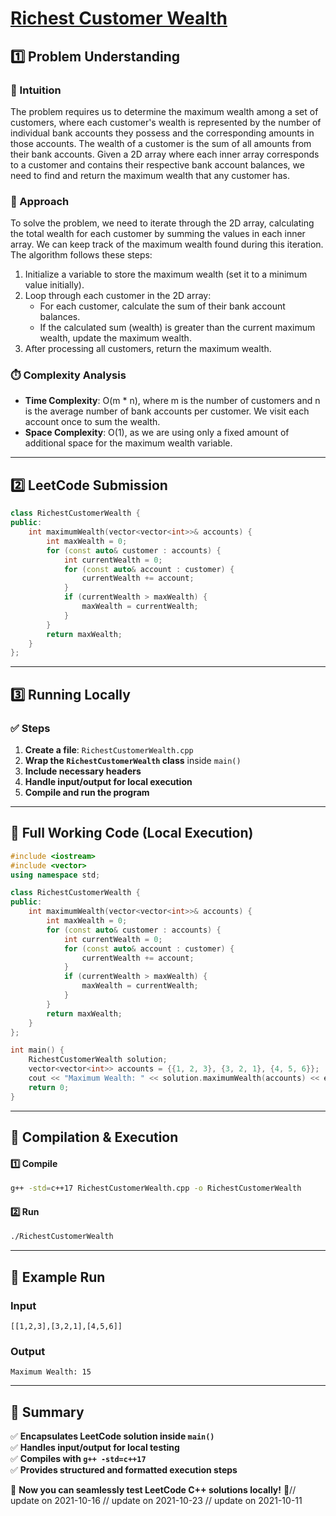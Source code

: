 # **[Richest Customer Wealth](https://leetcode.com/problems/richest-customer-wealth/description/)**  

## **1️⃣ Problem Understanding**  
### **📌 Intuition**  
The problem requires us to determine the maximum wealth among a set of customers, where each customer's wealth is represented by the number of individual bank accounts they possess and the corresponding amounts in those accounts. The wealth of a customer is the sum of all amounts from their bank accounts. Given a 2D array where each inner array corresponds to a customer and contains their respective bank account balances, we need to find and return the maximum wealth that any customer has.

### **🚀 Approach**  
To solve the problem, we need to iterate through the 2D array, calculating the total wealth for each customer by summing the values in each inner array. We can keep track of the maximum wealth found during this iteration. The algorithm follows these steps:

1. Initialize a variable to store the maximum wealth (set it to a minimum value initially).
2. Loop through each customer in the 2D array:
   - For each customer, calculate the sum of their bank account balances.
   - If the calculated sum (wealth) is greater than the current maximum wealth, update the maximum wealth.
3. After processing all customers, return the maximum wealth.

### **⏱️ Complexity Analysis**  
- **Time Complexity**: O(m * n), where m is the number of customers and n is the average number of bank accounts per customer. We visit each account once to sum the wealth.  
- **Space Complexity**: O(1), as we are using only a fixed amount of additional space for the maximum wealth variable.

---  

## **2️⃣ LeetCode Submission**  
```cpp
class RichestCustomerWealth {
public:
    int maximumWealth(vector<vector<int>>& accounts) {
        int maxWealth = 0;
        for (const auto& customer : accounts) {
            int currentWealth = 0;
            for (const auto& account : customer) {
                currentWealth += account;
            }
            if (currentWealth > maxWealth) {
                maxWealth = currentWealth;
            }
        }
        return maxWealth;
    }
};
```  

---  

## **3️⃣ Running Locally**  
### **✅ Steps**  
1. **Create a file**: `RichestCustomerWealth.cpp`  
2. **Wrap the `RichestCustomerWealth` class** inside `main()`  
3. **Include necessary headers**  
4. **Handle input/output for local execution**  
5. **Compile and run the program**  

---  

## **📝 Full Working Code (Local Execution)**  
```cpp
#include <iostream>
#include <vector>
using namespace std;

class RichestCustomerWealth {
public:
    int maximumWealth(vector<vector<int>>& accounts) {
        int maxWealth = 0;
        for (const auto& customer : accounts) {
            int currentWealth = 0;
            for (const auto& account : customer) {
                currentWealth += account;
            }
            if (currentWealth > maxWealth) {
                maxWealth = currentWealth;
            }
        }
        return maxWealth;
    }
};

int main() {
    RichestCustomerWealth solution;
    vector<vector<int>> accounts = {{1, 2, 3}, {3, 2, 1}, {4, 5, 6}};
    cout << "Maximum Wealth: " << solution.maximumWealth(accounts) << endl; // Output: 15
    return 0;
}
```  

---  

## **🔧 Compilation & Execution**  
#### **1️⃣ Compile**  
```bash
g++ -std=c++17 RichestCustomerWealth.cpp -o RichestCustomerWealth
```  

#### **2️⃣ Run**  
```bash
./RichestCustomerWealth
```  

---  

## **🎯 Example Run**  
### **Input**  
```
[[1,2,3],[3,2,1],[4,5,6]]
```  
### **Output**  
```
Maximum Wealth: 15
```  

---  

## **📌 Summary**  
✅ **Encapsulates LeetCode solution inside `main()`**  
✅ **Handles input/output for local testing**  
✅ **Compiles with `g++ -std=c++17`**  
✅ **Provides structured and formatted execution steps**  

🚀 **Now you can seamlessly test LeetCode C++ solutions locally!** 🚀// update on 2021-10-16
// update on 2021-10-23
// update on 2021-10-11
